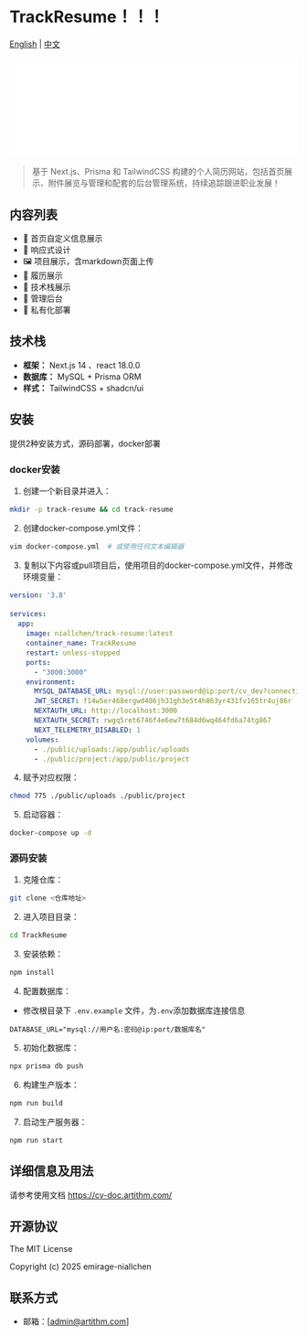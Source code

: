 # TrackResume！！！

[English](README.md) | [中文](README.zh-CN.md)
<!-- 横幅与徽章 -->
![条幅](./public/Track-Resume.svg)

>基于 Next.js、Prisma 和 TailwindCSS 构建的个人简历网站，包括首页展示、附件展览与管理和配套的后台管理系统，持续追踪跟进职业发展！



## 内容列表
<!-- 一个目录，追踪所有的二级标题 -->
- 🎨 首页自定义信息展示
- 📱 响应式设计
- 🖼️ 项目展示，含markdown页面上传
- 📍 履历展示
- 📄 技术栈展示
- 🔐 管理后台
- 🔐 私有化部署

<!-- ## 背景 -->


## 技术栈

- **框架：** Next.js 14 、react 18.0.0
- **数据库：** MySQL + Prisma ORM
- **样式：** TailwindCSS + shadcn/ui

## 安装
提供2种安装方式，源码部署，docker部署
### docker安装
1. 创建一个新目录并进入：
```bash
mkdir -p track-resume && cd track-resume
```

2. 创建docker-compose.yml文件：
```bash
vim docker-compose.yml  # 或使用任何文本编辑器
```

3. 复制以下内容或pull项目后，使用项目的docker-compose.yml文件，并修改环境变量：
```yaml
version: '3.8'

services:
  app:
    image: niallchen/track-resume:latest
    container_name: TrackResume
    restart: unless-stopped
    ports:
      - "3000:3000"
    environment:
      MYSQL_DATABASE_URL: mysql://user:password@ip:port/cv_dev?connection_limit=5&connect_timeout=60&acquire_timeout=60&timeout=60&pool_timeout=60
      JWT_SECRET: f14w5er468ergwd486jh31gh3e5t4h863yr431fv165tr4uj86r
      NEXTAUTH_URL: http://localhost:3000 
      NEXTAUTH_SECRET: rwgq5ret6746f4e6ew7t684d6wq464fd6a74tg867
      NEXT_TELEMETRY_DISABLED: 1
    volumes:
      - ./public/uploads:/app/public/uploads
      - ./public/project:/app/public/project
```

4. 赋予对应权限：
```bash
chmod 775 ./public/uploads ./public/project
```

5. 启动容器：
```bash
docker-compose up -d
```


### 源码安装
1. 克隆仓库：
```bash
git clone <仓库地址>
```

2. 进入项目目录：
```bash
cd TrackResume
```

3. 安装依赖：
```bash
npm install
```

4. 配置数据库：
- 修改根目录下 `.env.example` 文件，为`.env`添加数据库连接信息
```
DATABASE_URL="mysql://用户名:密码@ip:port/数据库名"
```

5. 初始化数据库：
```bash
npx prisma db push
```


6. 构建生产版本：
```bash
npm run build
```

7. 启动生产服务器：
```bash
npm run start
```

## 详细信息及用法
请参考使用文档
https://cv-doc.artithm.com/

## 开源协议
The MIT License

Copyright (c) 2025 emirage-niallchen

## 联系方式
- 邮箱：[admin@artithm.com]